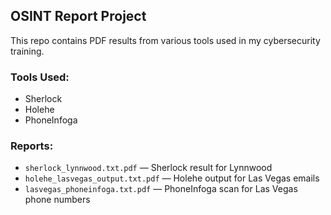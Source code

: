 ## OSINT Report Project

This repo contains PDF results from various tools used in my cybersecurity training.

### Tools Used:
- Sherlock
- Holehe
- PhoneInfoga

### Reports:
- `sherlock_lynnwood.txt.pdf` — Sherlock result for Lynnwood
- `holehe_lasvegas_output.txt.pdf` — Holehe output for Las Vegas emails
- `lasvegas_phoneinfoga.txt.pdf` — PhoneInfoga scan for Las Vegas phone numbers

